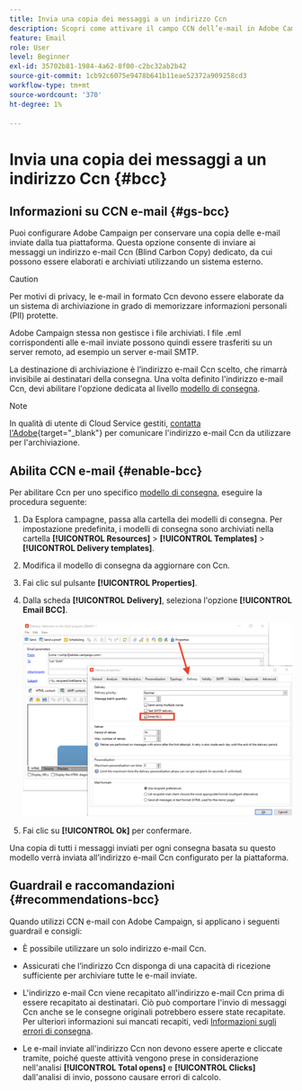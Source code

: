 ```yaml
---
title: Invia una copia dei messaggi a un indirizzo Ccn
description: Scopri come attivare il campo CCN dell’e-mail in Adobe Campaign
feature: Email
role: User
level: Beginner
exl-id: 35702b81-1984-4a62-8f00-c2bc32ab2b42
source-git-commit: 1cb92c6075e9478b641b11eae52372a909258cd3
workflow-type: tm+mt
source-wordcount: '370'
ht-degree: 1%

---
```


# Invia una copia dei messaggi a un indirizzo Ccn {#bcc}

<!--
>[!NOTE]
>
>This capability is available starting Campaign v8.3. To check your version, refer to [this section](../start/compatibility-matrix.md#how-to-check-your-campaign-version-and-buildversion)-->

## Informazioni su CCN e-mail {#gs-bcc}

Puoi configurare Adobe Campaign per conservare una copia delle e-mail inviate dalla tua piattaforma. Questa opzione consente di inviare ai messaggi un indirizzo e-mail Ccn (Blind Carbon Copy) dedicato, da cui possono essere elaborati e archiviati utilizzando un sistema esterno.

>[!CAUTION]
>
>Per motivi di privacy, le e-mail in formato Ccn devono essere elaborate da un sistema di archiviazione in grado di memorizzare informazioni personali (PII) protette.

Adobe Campaign stessa non gestisce i file archiviati. I file .eml corrispondenti alle e-mail inviate possono quindi essere trasferiti su un server remoto, ad esempio un server e-mail SMTP.

La destinazione di archiviazione è l’indirizzo e-mail Ccn scelto, che rimarrà invisibile ai destinatari della consegna. Una volta definito l&#39;indirizzo e-mail Ccn, devi abilitare l&#39;opzione dedicata al livello [modello di consegna](create-templates.md).

>[!NOTE]
>
>In qualità di utente di Cloud Service gestiti, [contatta l&#39;Adobe](../start/campaign-faq.md#support){target="_blank"} per comunicare l&#39;indirizzo e-mail Ccn da utilizzare per l&#39;archiviazione.

## Abilita CCN e-mail {#enable-bcc}

Per abilitare Ccn per uno specifico [modello di consegna](create-templates.md), eseguire la procedura seguente:

1. Da Esplora campagne, passa alla cartella dei modelli di consegna. Per impostazione predefinita, i modelli di consegna sono archiviati nella cartella **[!UICONTROL Resources]** > **[!UICONTROL Templates]** > **[!UICONTROL Delivery templates]**.
1. Modifica il modello di consegna da aggiornare con Ccn.
1. Fai clic sul pulsante **[!UICONTROL Properties]**.
1. Dalla scheda **[!UICONTROL Delivery]**, seleziona l&#39;opzione **[!UICONTROL Email BCC]**.

   ![](assets/email-bcc.png)

1. Fai clic su **[!UICONTROL Ok]** per confermare.

Una copia di tutti i messaggi inviati per ogni consegna basata su questo modello verrà inviata all’indirizzo e-mail Ccn configurato per la piattaforma.

## Guardrail e raccomandazioni {#recommendations-bcc}

Quando utilizzi CCN e-mail con Adobe Campaign, si applicano i seguenti guardrail e consigli:

* È possibile utilizzare un solo indirizzo e-mail Ccn.

* Assicurati che l’indirizzo Ccn disponga di una capacità di ricezione sufficiente per archiviare tutte le e-mail inviate.

* L&#39;indirizzo e-mail Ccn <!--with Enhanced MTA--> viene recapitato all&#39;indirizzo e-mail Ccn prima di essere recapitato ai destinatari. Ciò può comportare l&#39;invio di messaggi Ccn anche se le consegne originali potrebbero essere state recapitate. Per ulteriori informazioni sui mancati recapiti, vedi [Informazioni sugli errori di consegna](delivery-failures.md).

* Le e-mail inviate all&#39;indirizzo Ccn non devono essere aperte e cliccate tramite, poiché queste attività vengono prese in considerazione nell&#39;analisi **[!UICONTROL Total opens]** e **[!UICONTROL Clicks]** dall&#39;analisi di invio, possono causare errori di calcolo.

<!--Only successfully sent emails are taken in account, bounces are not.-->
